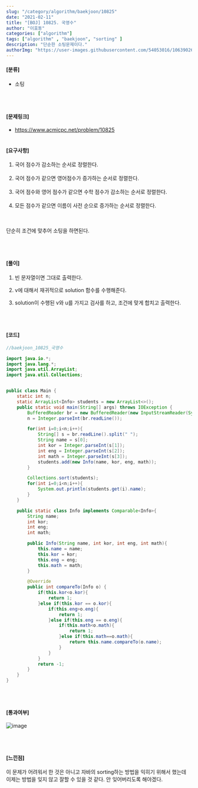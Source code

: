 ```yaml
---
slug: "/category/algorithm/baekjoon/10825"
date: "2021-02-11"
title: "[BOJ] 10825. 국영수"
author: "이효동"
categories: ["algorithm"]
tags: ["algorithm" , "baekjoon", "sorting" ]
description: "단순한 소팅문제이다."
authorImg: "https://user-images.githubusercontent.com/54053016/106390261-d4693200-642a-11eb-8ac8-eb8203cf74b9.png"
---
```



#### [분류]
- 소팅


<br><br>

#### [문제링크]
- https://www.acmicpc.net/problem/10825
<br><br>


#### [요구사항]

1. 국어 점수가 감소하는 순서로 정렬한다.<br><br> 
2. 국어 점수가 같으면 영어점수가 증가하는 순서로 정렬한다.<br><br> 
3. 국어 점수와 영어 점수가 같으면 수학 점수가 감소하는 순서로 정렬한다.<br><br>
4. 모든 점수가 같으면 이름이 사전 순으로 증가하는 순서로 정렬한다.<br><br>

<br>
단순히 조건에 맞추어 소팅을 하면된다.

<br>


<br><br>

#### [풀이]

1. 빈 문자열이면 그대로 출력한다.

2. v에 대해서 재귀적으로 solution 함수를 수행해준다.

3. solution이 수행된 v와 u를 가지고 검사를 하고, 조건에 맞게 합치고 출력한다.

<br><br>

#### [코드]
```java
//baekjoon_10825_국영수

import java.io.*;
import java.lang.*;
import java.util.ArrayList;
import java.util.Collections;


public class Main {
    static int n;
    static ArrayList<Info> students = new ArrayList<>();
    public static void main(String[] args) throws IOException {
        BufferedReader br = new BufferedReader(new InputStreamReader(System.in));
        n = Integer.parseInt(br.readLine());

        for(int i=0;i<n;i++){
            String[] s = br.readLine().split(" ");
            String name = s[0];
            int kor = Integer.parseInt(s[1]);
            int eng = Integer.parseInt(s[2]);
            int math = Integer.parseInt(s[3]);
            students.add(new Info(name, kor, eng, math));
        }

        Collections.sort(students);
        for(int i=0;i<n;i++){
            System.out.println(students.get(i).name);
        }
    }

    public static class Info implements Comparable<Info>{
        String name;
        int kor;
        int eng;
        int math;

        public Info(String name, int kor, int eng, int math){
            this.name = name;
            this.kor = kor;
            this.eng = eng;
            this.math = math;
        }

        @Override
        public int compareTo(Info o) {
            if(this.kor<o.kor){
                return 1;
            }else if(this.kor == o.kor){
                if(this.eng>o.eng){
                    return 1;
                }else if(this.eng == o.eng){
                    if(this.math<o.math){
                        return 1;
                    }else if(this.math==o.math){
                        return this.name.compareTo(o.name);
                    }
                }
            }
            return -1;
        }
    }
}


```
<br><br>

#### [통과여부]
![image](https://user-images.githubusercontent.com/54053016/107605789-8993b980-6c77-11eb-9942-f9b7d07e8ad9.png)

<br><br>

#### [느낀점]
이 문제가 어려워서 한 것은 아니고 자바의 sorting하는 방법을 익히기 위해서 했는데 이제는 방법을 잊지 않고 잘할 수 있을 것 같다. 안 잊어버리도록 해야겠다.